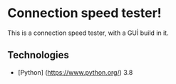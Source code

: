 # Connection speed tester!
This is a connection speed tester, with a GUİ build in it.
## Technologies
* [Python] (https://www.python.org/) 3.8
